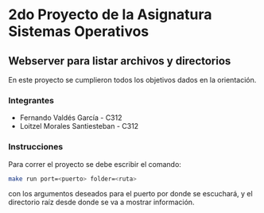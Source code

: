 # 2do Proyecto de la Asignatura Sistemas Operativos

## Webserver para listar archivos y directorios

En este proyecto se cumplieron todos los objetivos dados en la orientación.

### Integrantes

- Fernando Valdés García - C312
- Loitzel Morales Santiesteban - C312

### Instrucciones

Para correr el proyecto se debe escribir el comando:

```bash
make run port=<puerto> folder=<ruta>
```

con los argumentos deseados para el puerto por donde se escuchará, y el directorio raíz desde donde se va a mostrar información.
